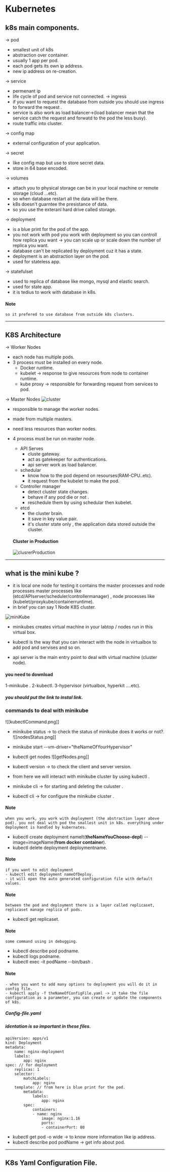 # Kubernetes 

## k8s main components.
-> pod 
- smallest unit of k8s 
- abstraction over container.
- usually 1 app per pod.
- each pod gets its own ip address.
- new ip address on re-creation.

-> service
- permenant ip
- life cycle of pod and service not connected.
-> ingress 
- if you want to request the database from outside you should use ingress to forward the request .
- service is also work as load balancer->(load balancer mean that the service catch the request and forwatd to the pod the less busy).
- route traffic into cluster.

-> config map 
- external configuration of your application.

-> secret 
- like config map but use to store secret data. 
- store in 64 base encoded.

-> volumes
- attach you to physical storage can be in your local machine or remote storage (cloud ...etc).
- so when database restart all the data will be there.
- k8s doesn't guarntee the presistance of data.
- so you use the exteranl hard drive called storage.

-> deployment 
- is a blue print for the pod of the app. 
- you not work with pod you work with deployment so you can controll how replica you want -> you can scale up or scale down the number of replica you want.
- database can't be replicated by deployment cuz it has a state.
- deployment is an abstraction layer on the pod.
- used for stateless app.

-> statefulset 
- used to replica of database like mongo, mysql and elastic search.
- used for state app.
- it is tedius to work with database in k8s.

#### Note
    so it prefered to use database from outside k8s clusters.
___
## K8S Architecture
-> Worker Nodes 
- each node has multiple pods.
- 3 process must be installed on every node.
	-  Docker runtime.
	-  kubelet -> response to give resources from node to container runtime.
	-  kube proxy -> responsible for forwarding request from services to pod.
 	
-> Master Nodes
![cluster](clusters.PNG)
- responsible to manage the worker nodes.
- made from multiple masters.
- need less resources than worker nodes.
- 4 process must be run on master node.
	- API Serves
		- cluste gateway.
		- act as gatekeeper for authentications.
		- api server work as load balancer.
	- schedular 
		- know how to the pod depend on resourses(RAM-CPU..etc).
		- it request from the kubelet to make the pod.
	- Controller manager
		- detect cluster state changes.
		- behave if any pod die or not . 
		- reschedule them by using schedular then kubelet.
	- etcd 
		- the cluster brain.
		- it save in key value pair.
		- it's cluster state only , the application data stored outside the cluster.
	
	#### Cluster in Production
	![clusrerProduction](clusterProduction.PNG)
___
## what is the mini kube ?
- it is local one node for testing it contains the master processes and node processes 
master processes like (etcd/APIserver/scheduler/controllermanager) , node processes like (kubelet/proxykube/containerruntime).
- in brief you can say 1 Node K8S cluster.

![miniKube](miniKube.PNG)

- minikubes creates virtual machine  in your labtop / nodes run in this virtual box.

- kubectl is the way that you can interact with the node in virtualbox to add pod and servises and so on.

- api server is the main entry point to deal with virtual machine (cluster node).

#### you need to download 
1-minikube .
2-kubectl.
3-hypervisor (virtualbox, hyperkit ....etc).

##### you should put the link to instal link.

### commands to deal with minikube 
![[kubectlCommand.png]]
- minikube status -> to check the status of minikube does it works or not?.
![[nodesStatus.png]]
- minikube start --vm-driver="theNameOfYourHypervisor"
- kubectl get nodes 
![[getNodes.png]]
- kubectl version -> to check the client and server version.


- from here we will interact with minikube cluster by using kubectl .
- minikube cli -> for starting and deleting the culuster .
- kubectl cli -> for configure the minikube cluster .

#### Note 
	when you work, you work with deployment (the abstraction layer above pod). you not deal with pod the smallest unit in k8s. everything under deployment is handled by kubernates. 

- kubectl create deployment nameIt(**theNameYouChoose-depl**) --image=imageName(**from docker container**).
-  kubectl delete deployment deploymentname.
#### Note 
	if you want to edit deployment 
	- kubectl edit deployment nameOfDeploy.
	- it will open the auto generated configuration file with default values.

#### Note 
	between the pod and deployment there is a layer called replicaset, replicaset manage replica of pods.
- kubectl get replicaset.

#### Note
	some command using in debugging.
- kubectl describe pod podname. 
- kubectl logs podname. 
- kubectl exec -it  podName --bin/bash .


#### Note
	- when you want to add many options to deployment you will do it in config file. 
	- kubectl apply -f theNameOfConfigFile.yaml -> it take the file configuration as a parameter, you can create or update the components of k8s. 

##### Config-file.yaml
##### identation is so important in these files.
	apiVersion: apps/v1
	kind: Deployment
	metadata:
		name: nginx-deployment
		labels:
			app: nginx
	spec: // for deployment 
		replicas: 1
		selector:
			matchLabels:
				app: nginx
		template: // from here is blue print for the pod.
			metadata:
				labels:
					app: nginx
			spec:
				containers:
				- name: nginx
					image: nginx:1.16
					ports: 
					- containerPort: 80

- kubectl get pod -o wide -> to know more information like ip address.
- kubectl describe pod podName -> get info about pod.
___
## K8s Yaml Configuration File. 


